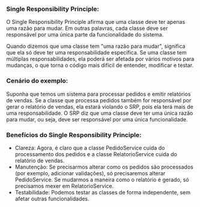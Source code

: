 ### Single Responsibility Principle:

O Single Responsibility Principle afirma que uma classe deve ter apenas uma razão para mudar. Em outras palavras, cada classe deve ser responsável por uma única parte da funcionalidade do sistema.

Quando dizemos que uma classe tem "uma razão para mudar", significa que ela só deve ter uma responsabilidade específica. Se uma classe tem múltiplas responsabilidades, ela poderá ser afetada por vários motivos para mudanças, o que torna o código mais difícil de entender, modificar e testar.


### Cenário do exemplo:

Suponha que temos um sistema para processar pedidos e emitir relatórios de vendas. Se a classe que processa pedidos também for responsável por gerar o relatório de vendas, ela estará violando o SRP, pois ela terá mais de uma responsabilidade. O SRP diz que uma classe deve ter uma única razão para mudar, ou seja, deve ser responsável por uma única funcionalidade.

### Benefícios do Single Responsibility Principle:

- Clareza: Agora, é claro que a classe PedidoService cuida do processamento dos pedidos e a classe RelatorioService cuida do relatório de vendas.
- Manutenção: Se precisarmos alterar como os pedidos são processados (por exemplo, adicionar validações), só precisaremos alterar PedidoService. Se mudarmos a maneira como o relatório é gerado, só precisamos mexer em RelatorioService.
- Testabilidade: Podemos testar as classes de forma independente, sem afetar outras funcionalidades.